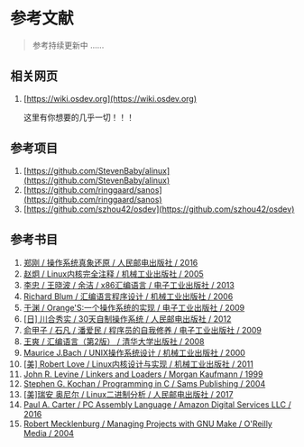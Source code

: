 # 参考文献

> 参考持续更新中 ......

## 相关网页

1. [https://wiki.osdev.org](https://wiki.osdev.org)

   这里有你想要的几乎一切！！！

## 参考项目

1. [https://github.com/StevenBaby/alinux](https://github.com/StevenBaby/alinux)
2. [https://github.com/ringgaard/sanos](https://github.com/ringgaard/sanos)
3. [https://github.com/szhou42/osdev](https://github.com/szhou42/osdev)

## 参考书目

1. [郑刚 / 操作系统真象还原 / 人民邮电出版社 / 2016](https://book.douban.com/subject/26745156/)
2. [赵炯 / Linux内核完全注释 / 机械工业出版社 / 2005](https://book.douban.com/subject/1231236/)
3. [李忠 / 王晓波 / 余洁 / x86汇编语言 / 电子工业出版社 / 2013](https://book.douban.com/subject/20492528/)
4. [Richard Blum / 汇编语言程序设计 / 机械工业出版社 / 2006](https://book.douban.com/subject/1446250/)
5. [于渊 / Orange&#39;S:一个操作系统的实现 / 电子工业出版社 / 2009](https://book.douban.com/subject/3735649/)
6. [[日] 川合秀实 / 30天自制操作系统 / 人民邮电出版社 / 2012](https://book.douban.com/subject/11530329/)
7. [俞甲子 / 石凡 / 潘爱民 / 程序员的自我修养 / 电子工业出版社 / 2009](https://book.douban.com/subject/3652388/)
8. [王爽 / 汇编语言（第2版） / 清华大学出版社 / 2008](https://book.douban.com/subject/3037562/)
9. [Maurice J.Bach / UNIX操作系统设计 / 机械工业出版社 / 2000](https://book.douban.com/subject/1035710/)
10. [[美] Robert Love / Linux内核设计与实现 / 机械工业出版社 / 2011](https://book.douban.com/subject/6097773/)
11. [John R. Levine / Linkers and Loaders / Morgan Kaufmann / 1999](https://book.douban.com/subject/1436811/)
12. [Stephen G. Kochan / Programming in C / Sams Publishing / 2004](https://book.douban.com/subject/2250163/)
13. [[美]瑞安 奥尼尔 / Linux二进制分析 / 人民邮电出版社 / 2017](https://book.douban.com/subject/27592738/)
14. [Paul A. Carter / PC Assembly Language / Amazon Digital Services LLC / 2016](https://book.douban.com/subject/26892163/)
15. [Robert Mecklenburg / Managing Projects with GNU Make / O&#39;Reilly Media / 2004](https://book.douban.com/subject/1850994/)
